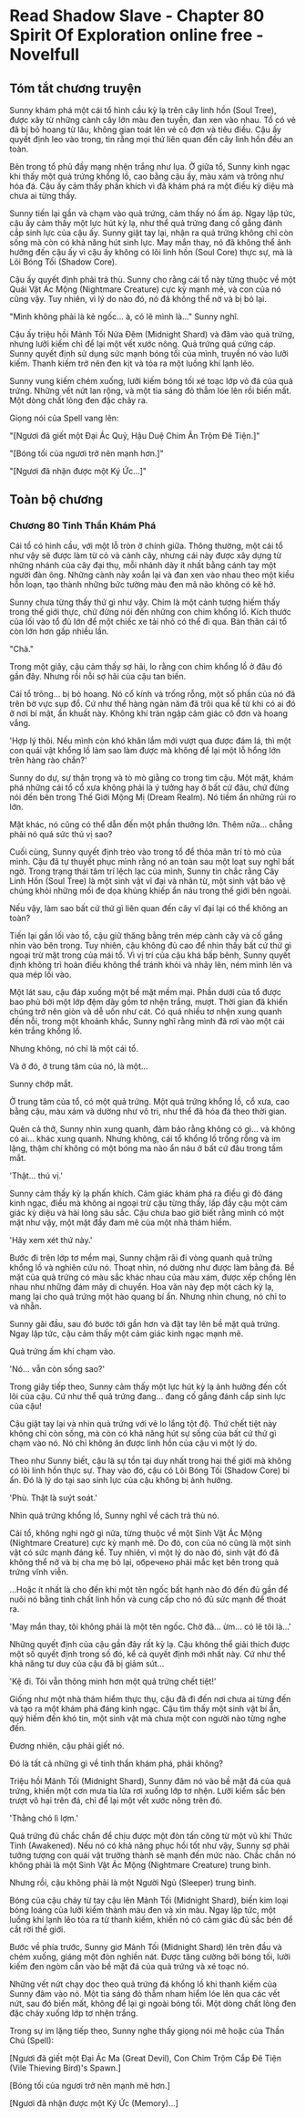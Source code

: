 # Read Shadow Slave - Chapter 80 Spirit Of Exploration online free - Novelfull

## Tóm tắt chương truyện

Sunny khám phá một cái tổ hình cầu kỳ lạ trên cây linh hồn (Soul Tree), được xây từ những cành cây lớn màu đen tuyền, đan xen vào nhau. Tổ có vẻ đã bị bỏ hoang từ lâu, không gian toát lên vẻ cô đơn và tiêu điều. Cậu ấy quyết định leo vào trong, tin rằng mọi thứ liên quan đến cây linh hồn đều an toàn.

Bên trong tổ phủ đầy mạng nhện trắng như lụa. Ở giữa tổ, Sunny kinh ngạc khi thấy một quả trứng khổng lồ, cao bằng cậu ấy, màu xám và trông như hóa đá. Cậu ấy cảm thấy phấn khích vì đã khám phá ra một điều kỳ diệu mà chưa ai từng thấy.

Sunny tiến lại gần và chạm vào quả trứng, cảm thấy nó ấm áp. Ngay lập tức, cậu ấy cảm thấy một lực hút kỳ lạ, như thể quả trứng đang cố gắng đánh cắp sinh lực của cậu ấy. Sunny giật tay lại, nhận ra quả trứng không chỉ còn sống mà còn có khả năng hút sinh lực. May mắn thay, nó đã không thể ảnh hưởng đến cậu ấy vì cậu ấy không có lõi linh hồn (Soul Core) thực sự, mà là Lõi Bóng Tối (Shadow Core).

Cậu ấy quyết định phải trả thù. Sunny cho rằng cái tổ này từng thuộc về một Quái Vật Ác Mộng (Nightmare Creature) cực kỳ mạnh mẽ, và con của nó cũng vậy. Tuy nhiên, vì lý do nào đó, nó đã không thể nở và bị bỏ lại.

"Mình không phải là kẻ ngốc... à, có lẽ mình là..." Sunny nghĩ.

Cậu ấy triệu hồi Mảnh Tối Nửa Đêm (Midnight Shard) và đâm vào quả trứng, nhưng lưỡi kiếm chỉ để lại một vết xước nông. Quả trứng quá cứng cáp. Sunny quyết định sử dụng sức mạnh bóng tối của mình, truyền nó vào lưỡi kiếm. Thanh kiếm trở nên đen kịt và tỏa ra một luồng khí lạnh lẽo.

Sunny vung kiếm chém xuống, lưỡi kiếm bóng tối xé toạc lớp vỏ đá của quả trứng. Những vết nứt lan rộng, và một tia sáng đỏ thẫm lóe lên rồi biến mất. Một dòng chất lỏng đen đặc chảy ra.

Giọng nói của Spell vang lên:

"[Ngươi đã giết một Đại Ác Quỷ, Hậu Duệ Chim Ăn Trộm Đê Tiện.]"

"[Bóng tối của ngươi trở nên mạnh hơn.]"

"[Ngươi đã nhận được một Ký Ức...]"

## Toàn bộ chương

### Chương 80 Tinh Thần Khám Phá

Cái tổ có hình cầu, với một lỗ tròn ở chính giữa. Thông thường, một cái tổ như vậy sẽ được làm từ cỏ và cành cây, nhưng cái này được xây dựng từ những nhánh của cây đại thụ, mỗi nhánh dày ít nhất bằng cánh tay một người đàn ông. Những cành này xoắn lại và đan xen vào nhau theo một kiểu hỗn loạn, tạo thành những bức tường màu đen mã não không có kẽ hở.

Sunny chưa từng thấy thứ gì như vậy. Chim là một cảnh tượng hiếm thấy trong thế giới thực, chứ đừng nói đến những con chim khổng lồ. Kích thước của lối vào tổ đủ lớn để một chiếc xe tải nhỏ có thể đi qua. Bản thân cái tổ còn lớn hơn gấp nhiều lần.

"Chà."

Trong một giây, cậu cảm thấy sợ hãi, lo rằng con chim khổng lồ ở đâu đó gần đây. Nhưng rồi nỗi sợ hãi của cậu tan biến.

Cái tổ trông... bị bỏ hoang. Nó cổ kính và trống rỗng, một số phần của nó đã trên bờ vực sụp đổ. Cứ như thể hàng ngàn năm đã trôi qua kể từ khi có ai đó ở nơi bí mật, ẩn khuất này. Không khí tràn ngập cảm giác cô đơn và hoang vắng.

'Hợp lý thôi. Nếu mình còn khó khăn lắm mới vượt qua được đám lá, thì một con quái vật khổng lồ làm sao làm được mà không để lại một lỗ hổng lớn trên hàng rào chắn?'

Sunny do dự, sự thận trọng và tò mò giằng co trong tim cậu. Một mặt, khám phá những cái tổ cổ xưa không phải là ý tưởng hay ở bất cứ đâu, chứ đừng nói đến bên trong Thế Giới Mộng Mị (Dream Realm). Nó tiềm ẩn những rủi ro lớn.

Mặt khác, nó cũng có thể dẫn đến một phần thưởng lớn. Thêm nữa... chẳng phải nó quá sức thú vị sao?

Cuối cùng, Sunny quyết định trèo vào trong tổ để thỏa mãn trí tò mò của mình. Cậu đã tự thuyết phục mình rằng nó an toàn sau một loạt suy nghĩ bất ngờ. Trong trạng thái tâm trí lệch lạc của mình, Sunny tin chắc rằng Cây Linh Hồn (Soul Tree) là một sinh vật vĩ đại và nhân từ, một sinh vật bảo vệ chúng khỏi những mối đe dọa khủng khiếp ẩn náu trong thế giới bên ngoài.

Nếu vậy, làm sao bất cứ thứ gì liên quan đến cây vĩ đại lại có thể không an toàn?

Tiến lại gần lối vào tổ, cậu giữ thăng bằng trên mép cành cây và cố gắng nhìn vào bên trong. Tuy nhiên, cậu không đủ cao để nhìn thấy bất cứ thứ gì ngoại trừ mặt trong của mái tổ. Vì vị trí của cậu khá bấp bênh, Sunny quyết định không trì hoãn điều không thể tránh khỏi và nhảy lên, ném mình lên và qua mép lối vào.

Một lát sau, cậu đáp xuống một bề mặt mềm mại. Phần dưới của tổ được bao phủ bởi một lớp đệm dày gồm tơ nhện trắng, mượt. Thời gian đã khiến chúng trở nên giòn và dễ uốn như cát. Có quá nhiều tơ nhện xung quanh đến nỗi, trong một khoảnh khắc, Sunny nghĩ rằng mình đã rơi vào một cái kén trắng khổng lồ.

Nhưng không, nó chỉ là một cái tổ.

Và ở đó, ở trung tâm của nó, là một...

Sunny chớp mắt.

Ở trung tâm của tổ, có một quả trứng. Một quả trứng khổng lồ, cổ xưa, cao bằng cậu, màu xám và dường như vô tri, như thể đã hóa đá theo thời gian.

Quên cả thở, Sunny nhìn xung quanh, đảm bảo rằng không có gì... và không có ai... khác xung quanh. Nhưng không, cái tổ khổng lồ trống rỗng và im lặng, thậm chí không có một bóng ma nào ẩn náu ở bất cứ đâu trong tầm mắt.

'Thật... thú vị.'

Sunny cảm thấy kỳ lạ phấn khích. Cảm giác khám phá ra điều gì đó đáng kinh ngạc, điều mà không ai ngoại trừ cậu từng thấy, lấp đầy cậu một cảm giác kỳ diệu và hài lòng sâu sắc. Cậu chưa bao giờ biết rằng mình có một mặt như vậy, một mặt đầy đam mê của một nhà thám hiểm.

'Hãy xem xét thứ này.'

Bước đi trên lớp tơ mềm mại, Sunny chậm rãi đi vòng quanh quả trứng khổng lồ và nghiên cứu nó. Thoạt nhìn, nó dường như được làm bằng đá. Bề mặt của quả trứng có màu sắc khác nhau của màu xám, được xếp chồng lên nhau như những đám mây di chuyển. Hoa văn này đẹp một cách kỳ lạ, mang lại cho quả trứng một hào quang bí ẩn. Nhưng nhìn chung, nó chỉ to và nhẵn.

Sunny gãi đầu, sau đó bước tới gần hơn và đặt tay lên bề mặt quả trứng. Ngay lập tức, cậu cảm thấy một cảm giác kinh ngạc mạnh mẽ.

Quả trứng ấm khi chạm vào.

'Nó... vẫn còn sống sao?'

Trong giây tiếp theo, Sunny cảm thấy một lực hút kỳ lạ ảnh hưởng đến cốt lõi của cậu. Cứ như thể quả trứng đang... đang cố gắng đánh cắp sinh lực của cậu!

Cậu giật tay lại và nhìn quả trứng với vẻ lo lắng tột độ. Thứ chết tiệt này không chỉ còn sống, mà còn có khả năng hút sự sống của bất cứ thứ gì chạm vào nó. Nó chỉ không ăn được linh hồn của cậu vì một lý do.

Theo như Sunny biết, cậu là sự tồn tại duy nhất trong hai thế giới mà không có lõi linh hồn thực sự. Thay vào đó, cậu có Lõi Bóng Tối (Shadow Core) bí ẩn. Đó là lý do tại sao sinh lực của cậu không bị ảnh hưởng.

'Phù. Thật là suýt soát.'

Nhìn quả trứng khổng lồ, Sunny nghĩ về cách trả thù nó.

Cái tổ, không nghi ngờ gì nữa, từng thuộc về một Sinh Vật Ác Mộng (Nightmare Creature) cực kỳ mạnh mẽ. Do đó, con của nó cũng là một sinh vật có sức mạnh đáng kể. Tuy nhiên, vì một lý do nào đó, sinh vật đó đã không thể nở và bị cha mẹ bỏ lại, обречено phải mắc kẹt bên trong quả trứng vĩnh viễn.

...Hoặc ít nhất là cho đến khi một tên ngốc bất hạnh nào đó đến đủ gần để nuôi nó bằng tinh chất linh hồn và cung cấp cho nó đủ sức mạnh để thoát ra.

'May mắn thay, tôi không phải là một tên ngốc. Chờ đã... ừm... có lẽ tôi là...'

Những quyết định của cậu gần đây rất kỳ lạ. Cậu không thể giải thích được một số quyết định trong số đó, kể cả quyết định mới nhất này. Cứ như thể khả năng tư duy của cậu đã bị giảm sút...

'Kệ đi. Tôi vẫn thông minh hơn một quả trứng chết tiệt!'

Giống như một nhà thám hiểm thực thụ, cậu đã đi đến nơi chưa ai từng đến và tạo ra một khám phá đáng kinh ngạc. Cậu tìm thấy một sinh vật bí ẩn, quý hiếm đến khó tin, một sinh vật mà chưa một con người nào từng nghe đến.

Đương nhiên, cậu phải giết nó.

Đó là tất cả những gì về tinh thần khám phá, phải không?

Triệu hồi Mảnh Tối (Midnight Shard), Sunny đâm nó vào bề mặt đá của quả trứng, khiến một cơn mưa tia lửa rơi xuống lớp tơ nhện. Lưỡi kiếm sắc bén trượt vô hại trên đá, chỉ để lại một vết xước nông trên đó.

'Thằng chó lì lợm.'

Quả trứng đủ chắc chắn để chịu được một đòn tấn công từ một vũ khí Thức Tỉnh (Awakened). Nếu nó có khả năng phục hồi tốt như vậy, Sunny sợ phải tưởng tượng con quái vật trưởng thành sẽ mạnh đến mức nào. Chắc chắn nó không phải là một Sinh Vật Ác Mộng (Nightmare Creature) trung bình.

Nhưng rồi, cậu không phải là một Người Ngủ (Sleeper) trung bình.

Bóng của cậu chảy từ tay cậu lên Mảnh Tối (Midnight Shard), biến kim loại bóng loáng của lưỡi kiếm thành màu đen và xỉn màu. Ngay lập tức, một luồng khí lạnh lẽo tỏa ra từ thanh kiếm, khiến nó có cảm giác đủ sắc bén để cắt rời thế giới.

Bước về phía trước, Sunny giơ Mảnh Tối (Midnight Shard) lên trên đầu và chém xuống, giáng một đòn nghiền nát. Được tăng cường bởi bóng tối, lưỡi kiếm đen ngòm cắn vào bề mặt đá của quả trứng và xé toạc nó.

Những vết nứt chạy dọc theo quả trứng đá khổng lồ khi thanh kiếm của Sunny đâm vào nó. Một tia sáng đỏ thẫm nham hiểm lóe lên qua các vết nứt, sau đó biến mất, không để lại gì ngoài bóng tối. Một dòng chất lỏng đen đặc chảy xuống lớp tơ nhện trắng.

Trong sự im lặng tiếp theo, Sunny nghe thấy giọng nói mê hoặc của Thần Chú (Spell):

[Ngươi đã giết một Đại Ác Ma (Great Devil), Con Chim Trộm Cắp Đê Tiện (Vile Thieving Bird)'s Spawn.]

[Bóng tối của ngươi trở nên mạnh mẽ hơn.]

[Ngươi đã nhận được một Ký Ức (Memory)...]